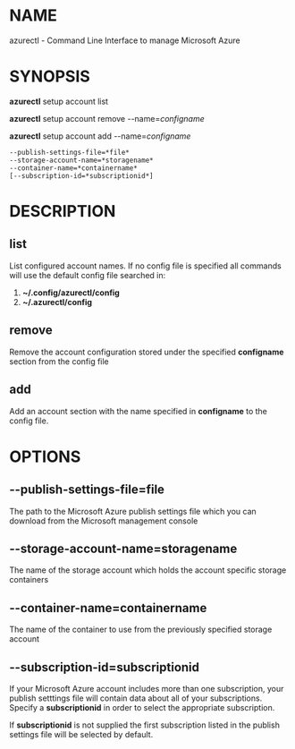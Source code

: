 # NAME

azurectl - Command Line Interface to manage Microsoft Azure

# SYNOPSIS

__azurectl__ setup account list

__azurectl__ setup account remove --name=*configname*

__azurectl__ setup account add --name=*configname*

    --publish-settings-file=*file*
    --storage-account-name=*storagename*
    --container-name=*containername*
    [--subscription-id=*subscriptionid*]

# DESCRIPTION

## __list__

List configured account names. If no config file is specified all commands will use the default config file searched in:

1. __~/.config/azurectl/config__
2. __~/.azurectl/config__

## __remove__

Remove the account configuration stored under the specified __configname__ section from the config file

## __add__

Add an account section with the name specified in __configname__ to the config file.

# OPTIONS

## __--publish-settings-file=file__

The path to the Microsoft Azure publish settings file which you can download from the Microsoft management console

## __--storage-account-name=storagename__

The name of the storage account which holds the account specific storage containers

## __--container-name=containername__

The name of the container to use from the previously specified storage account

## __--subscription-id=subscriptionid__

If your Microsoft Azure account includes more than one subscription, your 
publish setttings file will contain data about all of your subscriptions.
Specify a __subscriptionid__ in order to select the appropriate subscription.

If __subscriptionid__ is not supplied the first subscription listed in the 
publish settings file will be selected by default.

